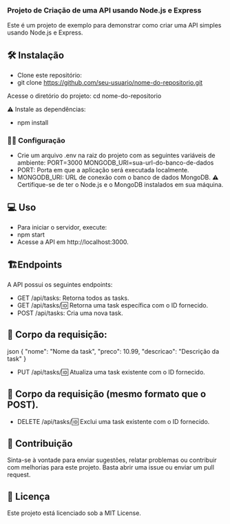 ### Projeto de Criação de uma API usando Node.js e Express
Este é um projeto de exemplo para demonstrar como criar uma API simples usando Node.js e Express.


## 🛠 Instalação
- Clone este repositório:
- git clone https://github.com/seu-usuario/nome-do-repositorio.git

Acesse o diretório do projeto:
cd nome-do-repositorio

**⚠️** Instale as dependências:
- npm install

### 👩‍💻 Configuração
- Crie um arquivo .env na raiz do projeto com as seguintes variáveis de ambiente:
PORT=3000
MONGODB_URI=sua-url-do-banco-de-dados
- PORT: Porta em que a aplicação será executada localmente.
- MONGODB_URI: URL de conexão com o banco de dados MongoDB.
**⚠️** Certifique-se de ter o Node.js e o MongoDB instalados em sua máquina.

## 💻 Uso
- Para iniciar o servidor, execute:
- npm start
- Acesse a API em http://localhost:3000.

## 🏗️Endpoints
A API possui os seguintes endpoints:

- GET /api/tasks: Retorna todos as tasks.
- GET /api/tasks/:id: Retorna uma task específica com o ID fornecido.
- POST /api/tasks: Cria uma nova task.

## 🏁 Corpo da requisição:
json
{
  "nome": "Nome da task",
  "preco": 10.99,
  "descricao": "Descrição da task"
}

- PUT /api/tasks/:id: Atualiza uma task existente com o ID fornecido.

## 🏁 Corpo da requisição (mesmo formato que o POST).
- DELETE /api/tasks/:id: Exclui uma task existente com o ID fornecido.

## 💝 Contribuição
Sinta-se à vontade para enviar sugestões, relatar problemas ou contribuir com melhorias para este projeto. Basta abrir uma issue ou enviar um pull request.

## 📄 Licença
Este projeto está licenciado sob a MIT License.
